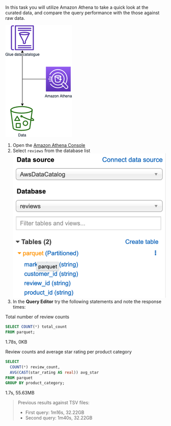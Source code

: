In this task you will utilize Amazon Athena to take a quick look at the curated data, and compare the query performance with the those against raw data.

![athena](images/04_quicklook.png)

1. Open the [Amazon Athena Console](https://console.aws.amazon.com/athena/home)
2. Select `reviews` from the database list![Select database in Athena](images/athena-database2.png)
3. In the **Query Editor** try the following statements and note the response times:

Total number of review counts
```sql
SELECT COUNT(*) total_count
FROM parquet;
```
1.78s, 0KB

Review counts and average star rating per product category
```sql
SELECT
  COUNT(*) review_count,
  AVG(CAST(star_rating AS real)) avg_star
FROM parquet
GROUP BY product_category;
```
1.7s, 55.63MB

> Previous results against TSV files:
> * First query: 1m16s, 32.22GB
> * Second query: 1m40s, 32.22GB
